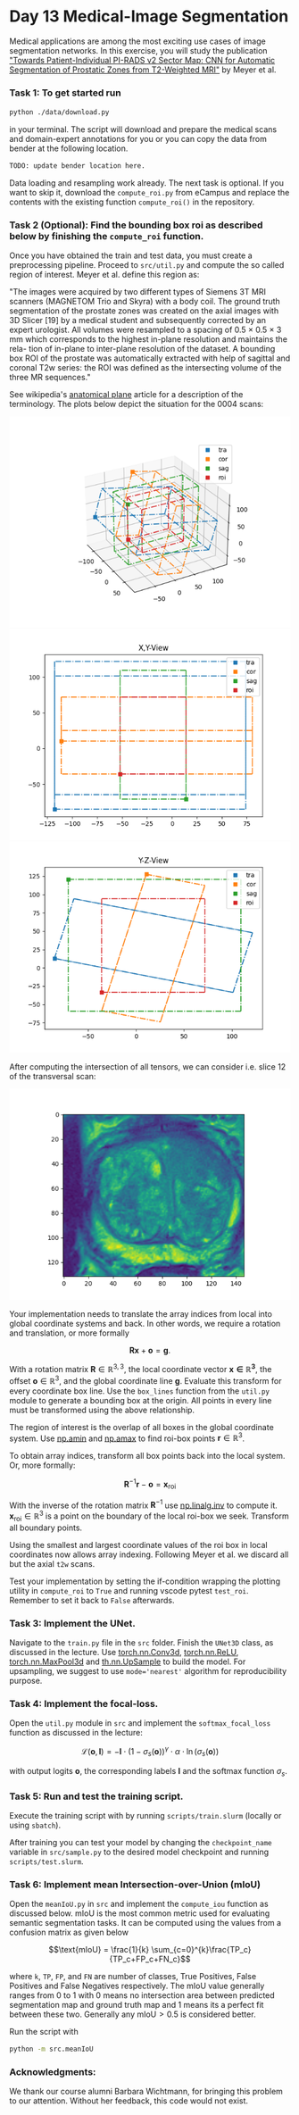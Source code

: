 # Day 13 Medical-Image Segmentation
Medical applications are among the most exciting use cases of image segmentation networks.
In this exercise, you will study the publication 
["Towards Patient-Individual PI-RADS v2 Sector Map:
CNN for Automatic Segmentation of Prostatic Zones
from T2-Weighted MRI"](https://www.var.ovgu.de/pub/2019_Meyer_ISBI_Zone_Segmentation.pdf)
by Meyer et al.


### Task 1: To get started run

```bash
python ./data/download.py
```

in your terminal. The script will download and prepare the medical scans and domain-expert
annotations for you or you can copy the data from bender at the following location.
```bash
TODO: update bender location here.
```

Data loading and resampling work already. The next task is optional. If you want to skip it, download the `compute_roi.py` from eCampus and replace the contents with the existing function `compute_roi()` in the repository.

### Task 2 (Optional): Find the bounding box roi as described below by finishing the `compute_roi` function. 
Once you have obtained the train and test data, you must create a preprocessing pipeline.
Proceed to `src/util.py` and compute the so called region of interest.
Meyer et al. define this region as:

"The images were acquired by two different
types of Siemens 3T MRI scanners (MAGNETOM Trio and Skyra)
with a body coil. The ground truth segmentation of the prostate
zones was created on the axial images with 3D Slicer [19] by a medical
student and subsequently corrected by an expert urologist. All
volumes were resampled to a spacing of 0.5 × 0.5 × 3 mm which
corresponds to the highest in-plane resolution and maintains the rela-
tion of in-plane to inter-plane resolution of the dataset. A bounding
box ROI of the prostate was automatically extracted with help of
sagittal and coronal T2w series: the ROI was defined as the intersecting
volume of the three MR sequences."

See wikipedia's [anatomical plane](https://en.wikipedia.org/wiki/Anatomical_plane) article for a description of the terminology.
The plots below depict the situation for the 0004 scans:

![roi3d](./fig/roi3d.png)
![xy](./fig/xy.png)
![yz](./fig/yz.png)

After computing the intersection of all tensors, we can consider i.e. slice 12 of the 
transversal scan:

![roi](./fig/roi.png)

Your implementation needs to translate the array indices from local into global coordinate systems and back.
In other words, we require a rotation and translation, or more formally

$$ \mathbf{R}\mathbf{x} + \mathbf{o} = \mathbf{g} .$$

With a rotation matrix $\mathbf{R} \in \mathbb{R}^{3,3}$, the local coordinate vector $\mathbf{x \in \mathbb{R}^{3}}$, the offset $\mathbf{o} \in \mathbb{R}^{3}$, and the global coordinate line $\mathbf{g}$.
Evaluate this transform for every coordinate box line. Use the `box_lines` function from the
`util.py` module to generate a bounding box at the origin. All points in every line must be transformed using the above relationship.

The region of interest is the overlap of all boxes in the global coordinate system. Use [np.amin](https://numpy.org/doc/stable/reference/generated/numpy.amin.html) and [np.amax](https://numpy.org/doc/stable/reference/generated/numpy.amax.html) to find roi-box points $\mathbf{r} \in \mathbb{R}^{3}$. 

To obtain array indices, transform all box points back into the local system. Or, more formally:

$$ \mathbf{R}^{-1} \mathbf{r} - \mathbf{o} = \mathbf{x}_{\text{roi}} $$

With the inverse of the rotation matrix $\mathbf{R}^{-1}$ use [np.linalg.inv](https://numpy.org/doc/stable/reference/generated/numpy.linalg.inv.html) to compute it. $\mathbf{x}_{\text{roi}} \in \mathbb{R}^{3}$ is a point on the boundary of the local roi-box we seek.
Transform all boundary points.

Using the smallest and largest coordinate values of the roi box in
local coordinates now allows array indexing. Following Meyer et al. we discard all but the axial `t2w` scans.

Test your implementation by setting the if-condition wrapping the plotting utility in `compute_roi` to `True` and running vscode pytest `test_roi`. Remember to set it back to `False` afterwards.

### Task 3: Implement the UNet. 
Navigate to the `train.py` file in the `src` folder.
Finish the `UNet3D` class, as discussed in the lecture.
Use [torch.nn.Conv3d](https://pytorch.org/docs/stable/generated/torch.nn.Conv3d.html), [torch.nn.ReLU](https://pytorch.org/docs/stable/generated/torch.nn.ReLU.html), [torch.nn.MaxPool3d](https://pytorch.org/docs/stable/generated/torch.nn.MaxPool3d.html) and [th.nn.UpSample](https://pytorch.org/docs/stable/generated/torch.nn.Upsample.html) to build the model. For upsampling, we suggest to use `mode='nearest'` algorithm for reproducibility purpose.

### Task 4: Implement the focal-loss.

Open the `util.py` module in `src` and implement the `softmax_focal_loss` function as discussed in the lecture:

$$\mathcal{L}(\mathbf{o},\mathbf{I})=-\mathbf{I}\cdot(1-\sigma_s(\mathbf{o}))^\gamma\cdot\alpha\cdot\ln(\sigma_s(\mathbf{o})) $$

with output logits $\mathbf{o}$, the corresponding labels $\mathbf{I}$ and the softmax function $\sigma_s$.

### Task 5: Run and test the training script.

Execute the training script with by running `scripts/train.slurm` (locally or using `sbatch`).

After training you can test your model by changing the `checkpoint_name` variable in `src/sample.py` to the desired model checkpoint and running `scripts/test.slurm`.


### Task 6: Implement mean Intersection-over-Union (mIoU)

Open the `meanIoU.py` in `src` and implement the `compute_iou` function as discussed below.
mIoU is the most common metric used for evaluating semantic segmentation tasks. It can be computed using the values from a confusion matrix as given below

$$\text{mIoU} = \frac{1}{k} \sum_{c=0}^{k}\frac{TP_c}{TP_c+FP_c+FN_c}$$

where `k`, `TP`, `FP`, and `FN` are number of classes, True Positives, False Positives and False Negatives respectively.
The mIoU value generally ranges from 0 to 1 with 0 means no intersection area between predicted segmentation map and ground truth map and 1 means its a perfect fit between these two.
Generally any $\text{mIoU}>0.5$ is considered better.

Run the script with
```bash
python -m src.meanIoU
```

### Acknowledgments:
We thank our course alumni Barbara Wichtmann, for bringing this problem to our attention.
Without her feedback, this code would not exist.